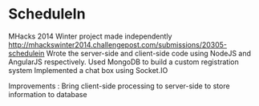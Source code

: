 ScheduleIn
==========

MHacks 2014 Winter project made independently
http://mhackswinter2014.challengepost.com/submissions/20305-schedulein
Wrote the server-side and client-side code using NodeJS and AngularJS respectively.
Used MongoDB to build a custom registration system
Implemented a chat box using Socket.IO

Improvements : Bring client-side processing to server-side to store information to database
